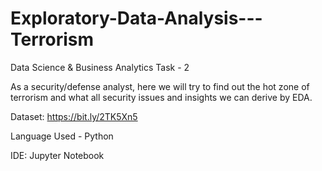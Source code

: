 # Exploratory-Data-Analysis---Terrorism

Data Science & Business Analytics Task - 2

As a security/defense analyst, here we will try to find out the hot zone of terrorism and what all security issues and insights we can derive by EDA.

Dataset: https://bit.ly/2TK5Xn5

Language Used - Python

IDE: Jupyter Notebook
